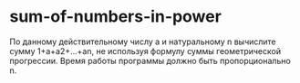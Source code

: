 # sum-of-numbers-in-power
По данному действительному числу a и натуральному n вычислите сумму 1+a+a2+...+an, не используя формулу суммы геометрической прогрессии. Время работы программы должно быть пропорционально n.
